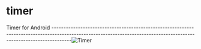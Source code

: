# timer

Timer for Android
--------------------------------------------------------------------------------------------------------------------------------------------------------------------![Timer](https://user-images.githubusercontent.com/44140921/118298769-9edee500-b4ff-11eb-9ac2-ea9cda849392.jpg)


